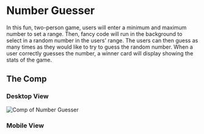 # Number Guesser
In this fun, two-person game, users will enter a minimum and maximum number to set a range.  Then, fancy code will run in the background to select in a random number in the users' range.  The users can then guess as many times as they would like to try to guess the random number.  When a user correctly guesses the number, a winner card will display showing the stats of the game.

## The Comp
### Desktop View
![Comp of Number Guesser](https://imgur.com/7Z75Zhy.png)

### Mobile View

